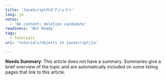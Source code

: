 ```yaml
---
title: 'JavaScriptのオブジェクト'
lang: ja
notes:
  - 'No content; deletion candidate'
readiness: 'Not Ready'
tags:
  - Tutorials
uri: 'tutorials/objects in javascript/ja'

---
```

**Needs Summary**: This article does not have a summary. Summaries give a brief overview of the topic and are automatically included on some listing pages that link to this article.


